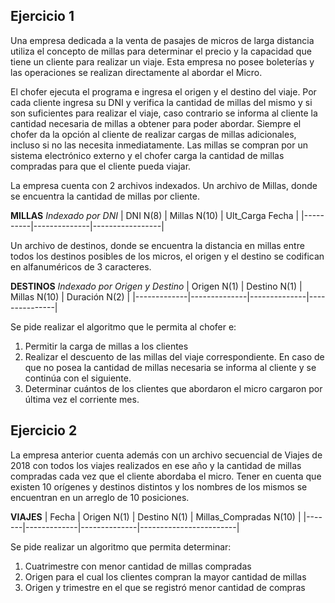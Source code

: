## Ejercicio 1
Una empresa dedicada a la venta de pasajes de micros de larga distancia utiliza
el concepto de millas para determinar el precio y la capacidad que tiene un cliente
para realizar un viaje. Esta empresa no posee boleterías y las operaciones se realizan
directamente al abordar el Micro.

El chofer ejecuta el programa e ingresa el origen y el destino del viaje. Por cada
cliente ingresa su DNI y verifica la cantidad de millas del mismo y si son suficientes
para realizar el viaje, caso contrario se informa al cliente la cantidad necesaria de
millas a obtener para poder abordar. Siempre el chofer da la opción al cliente de realizar
cargas de millas adicionales, incluso si no las necesita inmediatamente. Las millas se
compran por un sistema electrónico externo y el chofer carga la cantidad de millas compradas
para que el cliente pueda viajar.

La empresa cuenta con 2 archivos indexados. Un archivo de Millas, donde se encuentra
la cantidad de millas por cliente.

**MILLAS** *Indexado por DNI*
| DNI N(8) | Millas N(10) | Ult_Carga Fecha |
|----------|--------------|-----------------|

Un archivo de destinos, donde se encuentra la distancia en millas entre todos los
destinos posibles de los micros, el origen y el destino se codifican en alfanuméricos
de 3 caracteres.

**DESTINOS** *Indexado por Origen y Destino*
| Origen N(1) | Destino N(1) | Millas N(10) | Duración N(2) |
|-------------|--------------|--------------|---------------|

Se pide realizar el algoritmo que le permita al chofer e:
1. Permitir la carga de millas a los clientes
2. Realizar el descuento de las millas del viaje correspondiente. En caso de que no
posea la cantidad de millas necesaria se informa al cliente y se continúa con el siguiente.
3. Determinar cuántos de los clientes que abordaron el micro cargaron por última vez el
corriente mes.

## Ejercicio 2
La empresa anterior cuenta además con un archivo secuencial de Viajes de 2018 con
todos los viajes realizados en ese año y la cantidad de millas compradas cada vez
que el cliente abordaba el micro. Tener en cuenta que existen 10 orígenes y destinos
distintos y los nombres de los mismos se encuentran en un arreglo de 10 posiciones.

**VIAJES**
| Fecha | Origen N(1) | Destino N(1) | Millas_Compradas N(10) |
|-------|-------------|--------------|------------------------|

Se pide realizar un algoritmo que permita determinar:
1. Cuatrimestre con menor cantidad de millas compradas
2. Origen para el cual los clientes compran la mayor cantidad de millas
3. Origen y trimestre en el que se registró menor cantidad de compras

